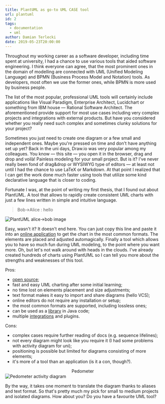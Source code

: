 ```yaml
---
title: PlantUML as go-to UML CASE tool
url: plantuml
id: 2
tags:
  - documentation
  - uml
author: Damian Terlecki
date: 2019-05-23T20:00:00
---
```


Throughout my working career as a software developer, including time spent at university, I had a chance to use various tools that aided software engineering.
I think everyone can agree, that the most prominent ones in the domain of modelling are connected with UML (Unified Modeling Language) and BPMN (Business Process Model and Notation) tools. As developers, most often we use the former ones, while BPMN is more used by business people.

The list of the most popular, professional UML tools will certainly include applications like Visual Paradigm, Enterprise Architect, Lucidchart or something from IBM house — Rational Software Architect. The aforementioned provide support for most use cases including very complex projects and integrations with external products. But have you considered whether you really need such complex and sometimes clunky solutions for your project?

Sometimes you just need to create one diagram or a few small and independent ones. Maybe you're pressed on time and don't have anything set up yet? Back in the uni days, Draw.io was very popular among my colleagues. You know — this site — you open it in the browser, drag and drop and voilà! Painless modeling for your small project. But is it? I've never really been fond of drag&drop or WYSIWYG type of editors — at least not until I had the chance to use LaTeX or Markdown. At that point I realized that I can get the work done much faster using tools that utilize some kind declarative language that is closer to coding.

Fortunate I was, at the point of writing my first thesis, that I found out about PlantUML. A tool that allows to rapidly create consistent UML charts with just a few lines written in simple and intuitive language.

> Bob->Alice : hello

<img class="uml-bg" src="/img/hq/plantuml-alice-bob.svg" alt="PlantUML alice->bob image" title="PlantUML sample sequence diagram">
  
Easy, wasn't it? It doesn't end here. You can just copy this line and paste it into an [online application](http://www.plantuml.com/plantuml/uml/SyfFKj2rKt3CoKnELR1Io4ZDoSa70000) to get the chart in the most common formats. The elements are placed and adjusted automagically. Finally a tool which allows you to have so much fun during UML modeling, to the point where you want more. Oh, but let's not walk around with heads in the clouds. I've already created hundreds of charts using PlantUML so I can tell you more about the strengths and weaknesses of this tool.

Pros:
- [open source](https://github.com/plantuml);
- fast and easy UML charting after some initial learning;
- no time lost on elements placement and size adjustments;
- text format makes it easy to import and share diagrams (hello VCS);
- online editors do not require any installation or setup;
- the most common formats are supported, including lossless ones;
- can be used as a [library](https://mvnrepository.com/artifact/net.sourceforge.plantuml/plantuml) in Java code;
- multiple [integrations](http://plantuml.com/sources) and plugins.

Cons:
- complex cases require further reading of docs (e.g. sequence lifelines);
- not every diagram might look like you require it (I had some problems with activity diagram for uni);
- positioning is possible but limited for diagrams consisting of more elements;
- it's more of a tool than an application (is it a con, though?).

<center>Pedometer</center>
<img class="uml-bg" src="/img/hq/pedometer.svg" alt="Pedometer activity diagram" title="PlantUML activity diagram for pedometer">

By the way, it takes one moment to translate the diagram thanks to aliases and text format. So that's pretty much my pick for small to medium projects and isolated diagrams. How about you? Do you have a favourite UML tool?

